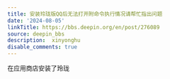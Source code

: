 ```yaml
---
title: 安装玲珑版QQ后无法打开附命令执行情况请帮忙指出问题
date: '2024-08-05'
linkTitle: https://bbs.deepin.org/en/post/276089
source: deepin_bbs
description:  xinyonghu 
disable_comments: true
---
```

在应用商店安装了玲珑
